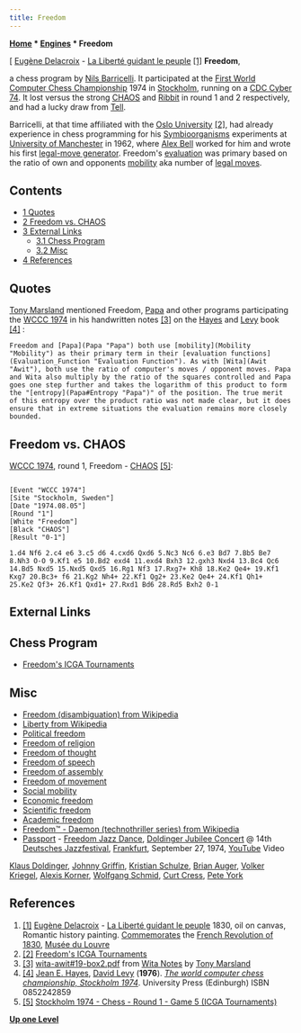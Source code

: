 ```yaml
---
title: Freedom
---
```

**[Home](Home "Home") * [Engines](Engines "Engines") * Freedom**

\[ [Eugène Delacroix](Category:Eug%C3%A8ne_Delacroix "Category:Eugène Delacroix") - [La Liberté guidant le peuple](https://fr.wikipedia.org/wiki/La_Libert%C3%A9_guidant_le_peuple) <a id="cite-note-1" href="#cite-ref-1">[1]</a>
**Freedom**,

a chess program by [Nils Barricelli](Nils_Barricelli "Nils Barricelli"). It participated at the [First World Computer Chess Championship](WCCC_1974 "WCCC 1974") 1974 in [Stockholm](https://en.wikipedia.org/wiki/Stockholm), running on a [CDC Cyber 74](CDC_Cyber "CDC Cyber"). It lost versus the strong [CHAOS](CHAOS "CHAOS") and [Ribbit](Ribbit "Ribbit") in round 1 and 2 respectively, and had a lucky draw from [Tell](Tell "Tell").

Barricelli, at that time affiliated with the [Oslo University](https://en.wikipedia.org/wiki/University_of_Oslo) <a id="cite-note-2" href="#cite-ref-2">[2]</a>, had already experience in chess programming for his [Symbioorganisms](Nils_Barricelli#Symbioorganisms "Nils Barricelli") experiments at [University of Manchester](University_of_Manchester "University of Manchester") in 1962, where [Alex Bell](Alex_Bell "Alex Bell") worked for him and wrote his first [legal-move generator](Move_Generation#Legal "Move Generation"). Freedom's [evaluation](Evaluation "Evaluation") was primary based on the ratio of own and opponents [mobility](Mobility "Mobility") aka number of [legal moves](Legal_Move "Legal Move").

## Contents

- [1 Quotes](#quotes)
- [2 Freedom vs. CHAOS](#freedom-vs.-chaos)
- [3 External Links](#external-links)
  - [3.1 Chess Program](#chess-program)
  - [3.2 Misc](#misc)
- [4 References](#references)

## Quotes

[Tony Marsland](Tony_Marsland "Tony Marsland") mentioned Freedom, [Papa](Papa "Papa") and other programs participating the [WCCC 1974](WCCC_1974 "WCCC 1974") in his handwritten notes <a id="cite-note-3" href="#cite-ref-3">[3]</a> on the [Hayes](Jean_Hayes_Michie "Jean Hayes Michie") and [Levy](David_Levy "David Levy") book <a id="cite-note-4" href="#cite-ref-4">[4]</a> :

```
Freedom and [Papa](Papa "Papa") both use [mobility](Mobility "Mobility") as their primary term in their [evaluation functions](Evaluation_Function "Evaluation Function"). As with [Wita](Awit "Awit"), both use the ratio of computer's moves / opponent moves. Papa and Wita also multiply by the ratio of the squares controlled and Papa goes one step further and takes the logarithm of this product to form the "[entropy](Papa#Entropy "Papa")" of the position. The true merit of this entropy over the product ratio was not made clear, but it does ensure that in extreme situations the evaluation remains more closely bounded. 

```

## Freedom vs. CHAOS

[WCCC 1974](WCCC_1974 "WCCC 1974"), round 1, Freedom - [CHAOS](CHAOS "CHAOS") <a id="cite-note-5" href="#cite-ref-5">[5]</a>:

```

[Event "WCCC 1974"]
[Site "Stockholm, Sweden"]
[Date "1974.08.05"]
[Round "1"]
[White "Freedom"]
[Black "CHAOS"]
[Result "0-1"]

1.d4 Nf6 2.c4 e6 3.c5 d6 4.cxd6 Qxd6 5.Nc3 Nc6 6.e3 Bd7 7.Bb5 Be7 
8.Nh3 O-O 9.Kf1 e5 10.Bd2 exd4 11.exd4 Bxh3 12.gxh3 Nxd4 13.Bc4 Qc6 
14.Bd5 Nxd5 15.Nxd5 Qxd5 16.Rg1 Nf3 17.Rxg7+ Kh8 18.Ke2 Qe4+ 19.Kf1 
Kxg7 20.Bc3+ f6 21.Kg2 Nh4+ 22.Kf1 Qg2+ 23.Ke2 Qe4+ 24.Kf1 Qh1+ 
25.Ke2 Qf3+ 26.Kf1 Qxd1+ 27.Rxd1 Bd6 28.Rd5 Bxh2 0-1 

```

## External Links

## Chess Program

- [Freedom's ICGA Tournaments](https://www.game-ai-forum.org/icga-tournaments/program.php?id=50)

## Misc

- [Freedom (disambiguation) from Wikipedia](https://en.wikipedia.org/wiki/Freedom)
- [Liberty from Wikipedia](https://en.wikipedia.org/wiki/Liberty)
- [Political freedom](https://en.wikipedia.org/wiki/Political_freedom)
- [Freedom of religion](https://en.wikipedia.org/wiki/Freedom_of_religion)
- [Freedom of thought](https://en.wikipedia.org/wiki/Freedom_of_thought)
- [Freedom of speech](https://en.wikipedia.org/wiki/Freedom_of_speech)
- [Freedom of assembly](https://en.wikipedia.org/wiki/Freedom_of_assembly)
- [Freedom of movement](https://en.wikipedia.org/wiki/Freedom_of_movement)
- [Social mobility](https://en.wikipedia.org/wiki/Social_mobility)
- [Economic freedom](https://en.wikipedia.org/wiki/Economic_freedom)
- [Scientific freedom](https://en.wikipedia.org/wiki/Scientific_freedom)
- [Academic freedom](https://en.wikipedia.org/wiki/Academic_freedom)
- [Freedom™ - Daemon (technothriller series) from Wikipedia](https://en.wikipedia.org/wiki/Daemon_%28technothriller_series%29#Freedom.E2.84.A2)
- [Passport](Category:Passport "Category:Passport") - [Freedom Jazz Dance](https://en.wikipedia.org/wiki/Eddie_Harris), [Doldinger Jubilee Concert](https://www.discogs.com/de/Passport-2-And-Brian-Auger-Johnny-Griffin-Alexis-Korner-Volker-Kriegel-Pete-York-Doldinger-Jubilee-C/master/62209) @ 14th [Deutsches Jazzfestival](https://en.wikipedia.org/wiki/Deutsches_Jazzfestival), [Frankfurt](https://en.wikipedia.org/wiki/Frankfurt), September 27, 1974, [YouTube](https://en.wikipedia.org/wiki/YouTube) Video

[Klaus Doldinger](Category:Klaus_Doldinger "Category:Klaus Doldinger"), [Johnny Griffin](https://en.wikipedia.org/wiki/Johnny_Griffin), [Kristian Schulze](https://en.wikipedia.org/wiki/Kristian_Schultze), [Brian Auger](Category:Brian_Auger "Category:Brian Auger"), [Volker Kriegel](Category:Volker_Kriegel "Category:Volker Kriegel"), [Alexis Korner](https://en.wikipedia.org/wiki/Alexis_Korner), [Wolfgang Schmid](Category:Wolfgang_Schmid "Category:Wolfgang Schmid"), [Curt Cress](Category:Curt_Cress "Category:Curt Cress"), [Pete York](https://en.wikipedia.org/wiki/Pete_York)

## References

1. <a id="cite-ref-1" href="#cite-note-1">[1]</a> [Eugène Delacroix](Category:Eug%C3%A8ne_Delacroix "Category:Eugène Delacroix") - [La Liberté guidant le peuple](https://fr.wikipedia.org/wiki/La_Libert%C3%A9_guidant_le_peuple) 1830, oil on canvas, Romantic history painting. [Commemorates](https://en.wiktionary.org/wiki/commemorate) the [French Revolution of 1830](https://en.wikipedia.org/wiki/July_Revolution), [Musée du Louvre](https://en.wikipedia.org/wiki/Mus%C3%A9e_du_Louvre)
1. <a id="cite-ref-2" href="#cite-note-2">[2]</a> [Freedom's ICGA Tournaments](https://www.game-ai-forum.org/icga-tournaments/program.php?id=50)
1. <a id="cite-ref-3" href="#cite-note-3">[3]</a> [wita-awit#19-box2.pdf](http://webdocs.cs.ualberta.ca/~tony/Public/Awit-Wita-ComputerChess/Wita-base/WitaNotes/wita-awit%2319-box2.pdf) from [Wita Notes](http://webdocs.cs.ualberta.ca/~tony/Public/Awit-Wita-ComputerChess/Wita-base/WitaNotes/) by [Tony Marsland](Tony_Marsland "Tony Marsland")
1. <a id="cite-ref-4" href="#cite-note-4">[4]</a> [Jean E. Hayes](Jean_Hayes_Michie "Jean Hayes Michie"), [David Levy](David_Levy "David Levy") (**1976**). *[The world computer chess championship, Stockholm 1974](http://www.getcited.org/pub/101724802)*. University Press (Edinburgh) ISBN 0852242859
1. <a id="cite-ref-5" href="#cite-note-5">[5]</a> [Stockholm 1974 - Chess - Round 1 - Game 5 (ICGA Tournaments)](https://www.game-ai-forum.org/icga-tournaments/round.php?tournament=7&round=1&id=5)

**[Up one Level](Engines "Engines")**

